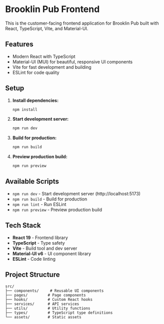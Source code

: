 # Brooklin Pub Frontend

This is the customer-facing frontend application for Brooklin Pub built with React, TypeScript, Vite, and Material-UI.

## Features

- Modern React with TypeScript
- Material-UI (MUI) for beautiful, responsive UI components
- Vite for fast development and building
- ESLint for code quality

## Setup

1. **Install dependencies:**
   ```bash
   npm install
   ```

2. **Start development server:**
   ```bash
   npm run dev
   ```

3. **Build for production:**
   ```bash
   npm run build
   ```

4. **Preview production build:**
   ```bash
   npm run preview
   ```

## Available Scripts

- `npm run dev` - Start development server (http://localhost:5173)
- `npm run build` - Build for production
- `npm run lint` - Run ESLint
- `npm run preview` - Preview production build

## Tech Stack

- **React 19** - Frontend library
- **TypeScript** - Type safety
- **Vite** - Build tool and dev server
- **Material-UI v6** - UI component library
- **ESLint** - Code linting

## Project Structure

```
src/
├── components/     # Reusable UI components
├── pages/         # Page components
├── hooks/         # Custom React hooks
├── services/      # API services
├── utils/         # Utility functions
├── types/         # TypeScript type definitions
└── assets/        # Static assets
```